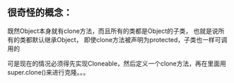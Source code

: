 ## 很奇怪的概念：
既然Object本身就有clone方法，而且所有的类都是Object的子类，
也就是说所有的类都默认继承Object，
即使clone方法被声明为protected，子类也一样可调用的

可是现在的情况必须得先实现Cloneable，然后定义一个clone方法，再在里面用super.clone()来进行克隆。。。